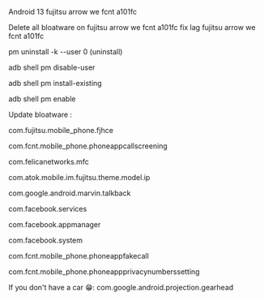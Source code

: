 Android 13 fujitsu arrow we fcnt a101fc

Delete all bloatware on fujitsu arrow we fcnt a101fc
fix lag fujitsu arrow we fcnt a101fc

  pm uninstall -k --user 0 (uninstall)
  
  adb shell pm disable-user

  adb shell pm install-existing  

  adb shell pm enable 
   


Update bloatware :

com.fujitsu.mobile_phone.fjhce



com.fcnt.mobile_phone.phoneappcallscreening

com.felicanetworks.mfc

com.atok.mobile.im.fujitsu.theme.model.ip

com.google.android.marvin.talkback

com.facebook.services

com.facebook.appmanager

com.facebook.system

com.fcnt.mobile_phone.phoneappfakecall

com.fcnt.mobile_phone.phoneappprivacynumberssetting




If you don't have a car 😁:
com.google.android.projection.gearhead
